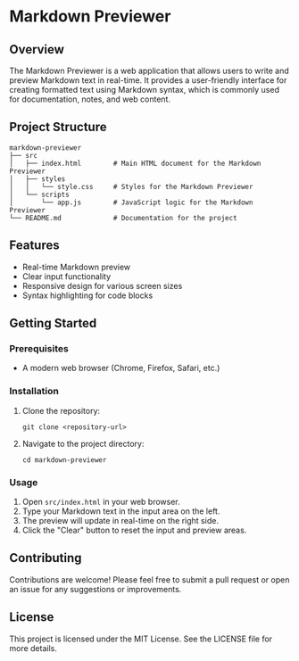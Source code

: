 # Markdown Previewer

## Overview
The Markdown Previewer is a web application that allows users to write and preview Markdown text in real-time. It provides a user-friendly interface for creating formatted text using Markdown syntax, which is commonly used for documentation, notes, and web content.

## Project Structure
```
markdown-previewer
├── src
│   ├── index.html        # Main HTML document for the Markdown Previewer
│   ├── styles
│   │   └── style.css     # Styles for the Markdown Previewer
│   └── scripts
│       └── app.js        # JavaScript logic for the Markdown Previewer
└── README.md             # Documentation for the project
```

## Features
- Real-time Markdown preview
- Clear input functionality
- Responsive design for various screen sizes
- Syntax highlighting for code blocks

## Getting Started

### Prerequisites
- A modern web browser (Chrome, Firefox, Safari, etc.)

### Installation
1. Clone the repository:
   ```
   git clone <repository-url>
   ```
2. Navigate to the project directory:
   ```
   cd markdown-previewer
   ```

### Usage
1. Open `src/index.html` in your web browser.
2. Type your Markdown text in the input area on the left.
3. The preview will update in real-time on the right side.
4. Click the "Clear" button to reset the input and preview areas.

## Contributing
Contributions are welcome! Please feel free to submit a pull request or open an issue for any suggestions or improvements.

## License
This project is licensed under the MIT License. See the LICENSE file for more details.